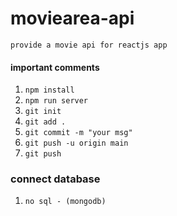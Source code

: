 # moviearea-api

    provide a movie api for reactjs app

#### important comments

1. `npm install`
2. `npm run server`
3. `git init`
4. `git add .`
5. `git commit -m "your msg"`
6. `git push -u origin main`
7. `git push`

### connect database

1. `no sql - (mongodb)`
